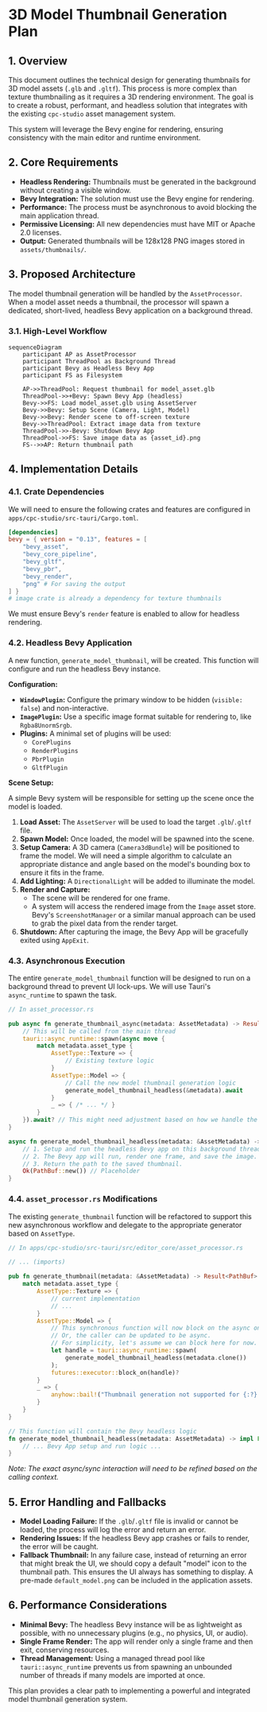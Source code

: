 # 3D Model Thumbnail Generation Plan

## 1. Overview

This document outlines the technical design for generating thumbnails for 3D model assets (`.glb` and `.gltf`). This process is more complex than texture thumbnailing as it requires a 3D rendering environment. The goal is to create a robust, performant, and headless solution that integrates with the existing `cpc-studio` asset management system.

This system will leverage the Bevy engine for rendering, ensuring consistency with the main editor and runtime environment.

## 2. Core Requirements

-   **Headless Rendering:** Thumbnails must be generated in the background without creating a visible window.
-   **Bevy Integration:** The solution must use the Bevy engine for rendering.
-   **Performance:** The process must be asynchronous to avoid blocking the main application thread.
-   **Permissive Licensing:** All new dependencies must have MIT or Apache 2.0 licenses.
-   **Output:** Generated thumbnails will be 128x128 PNG images stored in `assets/thumbnails/`.

## 3. Proposed Architecture

The model thumbnail generation will be handled by the `AssetProcessor`. When a model asset needs a thumbnail, the processor will spawn a dedicated, short-lived, headless Bevy application on a background thread.

### 3.1. High-Level Workflow

```mermaid
sequenceDiagram
    participant AP as AssetProcessor
    participant ThreadPool as Background Thread
    participant Bevy as Headless Bevy App
    participant FS as Filesystem

    AP->>ThreadPool: Request thumbnail for model_asset.glb
    ThreadPool->>+Bevy: Spawn Bevy App (headless)
    Bevy->>FS: Load model_asset.glb using AssetServer
    Bevy->>Bevy: Setup Scene (Camera, Light, Model)
    Bevy->>Bevy: Render scene to off-screen texture
    Bevy->>ThreadPool: Extract image data from texture
    ThreadPool->>-Bevy: Shutdown Bevy App
    ThreadPool->>FS: Save image data as {asset_id}.png
    FS-->>AP: Return thumbnail path
```

## 4. Implementation Details

### 4.1. Crate Dependencies

We will need to ensure the following crates and features are configured in `apps/cpc-studio/src-tauri/Cargo.toml`.

```toml
[dependencies]
bevy = { version = "0.13", features = [
    "bevy_asset",
    "bevy_core_pipeline",
    "bevy_gltf",
    "bevy_pbr",
    "bevy_render",
    "png" # For saving the output
] }
# image crate is already a dependency for texture thumbnails
```

We must ensure Bevy's `render` feature is enabled to allow for headless rendering.

### 4.2. Headless Bevy Application

A new function, `generate_model_thumbnail`, will be created. This function will configure and run the headless Bevy instance.

**Configuration:**

-   **`WindowPlugin`:** Configure the primary window to be hidden (`visible: false`) and non-interactive.
-   **`ImagePlugin`:** Use a specific image format suitable for rendering to, like `Rgba8UnormSrgb`.
-   **Plugins:** A minimal set of plugins will be used:
    -   `CorePlugins`
    -   `RenderPlugins`
    -   `PbrPlugin`
    -   `GltfPlugin`

**Scene Setup:**

A simple Bevy system will be responsible for setting up the scene once the model is loaded.

1.  **Load Asset:** The `AssetServer` will be used to load the target `.glb`/`.gltf` file.
2.  **Spawn Model:** Once loaded, the model will be spawned into the scene.
3.  **Setup Camera:** A 3D camera (`Camera3dBundle`) will be positioned to frame the model. We will need a simple algorithm to calculate an appropriate distance and angle based on the model's bounding box to ensure it fits in the frame.
4.  **Add Lighting:** A `DirectionalLight` will be added to illuminate the model.
5.  **Render and Capture:**
    - The scene will be rendered for one frame.
    - A system will access the rendered image from the `Image` asset store. Bevy's `ScreenshotManager` or a similar manual approach can be used to grab the pixel data from the render target.
6.  **Shutdown:** After capturing the image, the Bevy App will be gracefully exited using `AppExit`.

### 4.3. Asynchronous Execution

The entire `generate_model_thumbnail` function will be designed to run on a background thread to prevent UI lock-ups. We will use Tauri's `async_runtime` to spawn the task.

```rust
// In asset_processor.rs

pub async fn generate_thumbnail_async(metadata: AssetMetadata) -> Result<PathBuf> {
    // This will be called from the main thread
    tauri::async_runtime::spawn(async move {
        match metadata.asset_type {
            AssetType::Texture => {
                // Existing texture logic
            }
            AssetType::Model => {
                // Call the new model thumbnail generation logic
                generate_model_thumbnail_headless(&metadata).await
            }
            _ => { /* ... */ }
        }
    }).await? // This might need adjustment based on how we handle the result
}

async fn generate_model_thumbnail_headless(metadata: &AssetMetadata) -> Result<PathBuf> {
    // 1. Setup and run the headless Bevy app on this background thread.
    // 2. The Bevy app will run, render one frame, and save the image.
    // 3. Return the path to the saved thumbnail.
    Ok(PathBuf::new()) // Placeholder
}
```

### 4.4. `asset_processor.rs` Modifications

The existing `generate_thumbnail` function will be refactored to support this new asynchronous workflow and delegate to the appropriate generator based on `AssetType`.

```rust
// In apps/cpc-studio/src-tauri/src/editor_core/asset_processor.rs

// ... (imports)

pub fn generate_thumbnail(metadata: &AssetMetadata) -> Result<PathBuf> {
    match metadata.asset_type {
        AssetType::Texture => {
            // current implementation
            // ...
        }
        AssetType::Model => {
            // This synchronous function will now block on the async one.
            // Or, the caller can be updated to be async.
            // For simplicity, let's assume we can block here for now.
            let handle = tauri::async_runtime::spawn(
                generate_model_thumbnail_headless(metadata.clone())
            );
            futures::executor::block_on(handle)?
        }
        _ => {
            anyhow::bail!("Thumbnail generation not supported for {:?} assets", metadata.asset_type)
        }
    }
}

// This function will contain the Bevy headless logic
fn generate_model_thumbnail_headless(metadata: AssetMetadata) -> impl Future<Output = Result<PathBuf>> {
    // ... Bevy App setup and run logic ...
}
```
*Note: The exact async/sync interaction will need to be refined based on the calling context.*

## 5. Error Handling and Fallbacks

-   **Model Loading Failure:** If the `.glb`/`.gltf` file is invalid or cannot be loaded, the process will log the error and return an error.
-   **Rendering Issues:** If the headless Bevy app crashes or fails to render, the error will be caught.
-   **Fallback Thumbnail:** In any failure case, instead of returning an error that might break the UI, we should copy a default "model" icon to the thumbnail path. This ensures the UI always has something to display. A pre-made `default_model.png` can be included in the application assets.

## 6. Performance Considerations

-   **Minimal Bevy:** The headless Bevy instance will be as lightweight as possible, with no unnecessary plugins (e.g., no physics, UI, or audio).
-   **Single Frame Render:** The app will render only a single frame and then exit, conserving resources.
-   **Thread Management:** Using a managed thread pool like `tauri::async_runtime` prevents us from spawning an unbounded number of threads if many models are imported at once.

This plan provides a clear path to implementing a powerful and integrated model thumbnail generation system.
